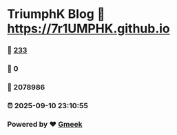 # TriumphK Blog :link: https://7r1UMPHK.github.io 
### :page_facing_up: [233](https://7r1UMPHK.github.io/tag.html) 
### :speech_balloon: 0 
### :hibiscus: 2078986 
### :alarm_clock: 2025-09-10 23:10:55 
### Powered by :heart: [Gmeek](https://github.com/Meekdai/Gmeek)
